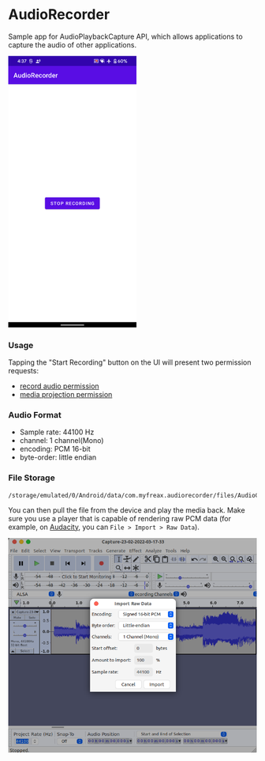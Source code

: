 # AudioRecorder

Sample app for AudioPlaybackCapture API, which allows applications to capture the audio of other applications.

<img src="./docs/Screenshot_20220303-163737.png"  width=260px  />

### Usage

Tapping the "Start Recording" button on the UI will present two permission requests:
 - [record audio permission](https://developer.android.com/reference/android/Manifest.permission#RECORD_AUDIO)
 - [media projection permission](https://developer.android.com/reference/android/media/projection/MediaProjectionManager#createScreenCaptureIntent())

### Audio Format

 - Sample rate: 44100 Hz
 - channel: 1 channel(Mono)
 - encoding: PCM 16-bit
 - byte-order: little endian

### File Storage
```
/storage/emulated/0/Android/data/com.myfreax.audiorecorder/files/AudioCaptures/
```

You can then pull the file from the device and play the media back. Make sure you use a player that is capable of rendering raw PCM data (for example, on [Audacity](https://www.audacityteam.org/download/), you can `File > Import > Raw Data`).

<img src="./docs/audio.png"  />
